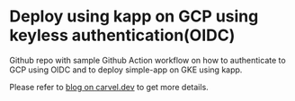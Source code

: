 # Deploy using kapp on GCP using keyless authentication(OIDC)

Github repo with sample Github Action workflow on how to authenticate to GCP using OIDC and to deploy simple-app on GKE using kapp. 

Please refer to [blog on carvel.dev](https://carvel.dev/blog/kapp-deploy-oidc-gke) to get more details.

